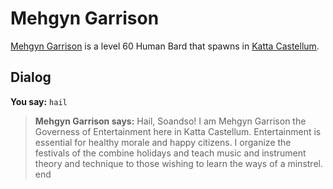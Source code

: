 # Mehgyn Garrison



[Mehgyn Garrison](/npc/160144) is a level 60 Human Bard that spawns in [Katta Castellum](/zone/160).



## Dialog

**You say:** `hail`



>**Mehgyn Garrison says:** Hail, Soandso! I am Mehgyn Garrison the Governess of Entertainment here in Katta Castellum. Entertainment is essential for healthy morale and happy citizens. I organize the festivals of the combine holidays and teach music and instrument theory and technique to those wishing to learn the ways of a minstrel.
end

